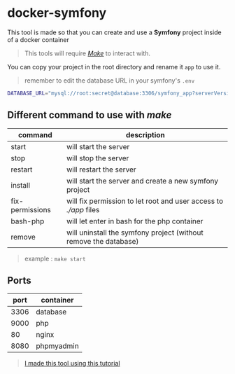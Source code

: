 # docker-symfony

This tool is made so that you can create and use a **Symfony** project inside of a docker container

> This tools will require <a href="https://www.gnu.org/software/make/">_Make_</a> to interact with.

You can copy your project in the root directory and rename it `app` to use it.

> remember to edit the database URL in your symfony's `.env`

```bash
DATABASE_URL="mysql://root:secret@database:3306/symfony_app?serverVersion=8.0"
```

## Different command to use with _make_

| command         | description                                                      |
| --------------- | ---------------------------------------------------------------- |
| start           | will start the server                                            |
| stop            | will stop the server                                             |
| restart         | will restart the server                                          |
| install         | will start the server and create a new symfony project           |
| fix-permissions | will fix permission to let root and user access to _./app_ files |
| bash-php        | will let enter in bash for the php container                     |
| remove          | will uninstall the symfony project (without remove the database) |

> example : `make start`

## Ports

| port | container  |
| ---- | ---------- |
| 3306 | database   |
| 9000 | php        |
| 80   | nginx      |
| 8080 | phpmyadmin |

> <a href="https://www.twilio.com/blog/get-started-docker-symfony">I made this tool using this tutorial</a>
